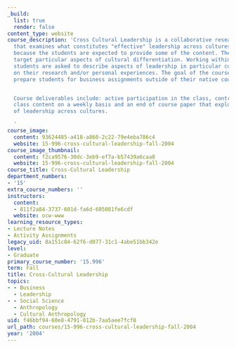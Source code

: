 ```yaml
---
_build:
  list: true
  render: false
content_type: website
course_description: 'Cross Cultural Leadership is a collaborative research seminar
  that examines what constitutes "effective" leadership across cultures. It is collaborative
  because the students are expected to provide some of the content. The weekly readings
  target particular aspects of cultural differentiation. Working within those topics,
  students are asked to describe aspects of leadership in particular cultures based
  on their research and/or personal experiences. The goal of the course is to help
  prepare students for business assignments outside of their native countries.


  Course deliverables include: active participation in the class, contribution of
  class content on a weekly basis and an end of course paper that explores some aspect
  of leadership across cultures.

  '
course_image:
  content: 93624485-a418-a860-2c22-79e4eba786c4
  website: 15-996-cross-cultural-leadership-fall-2004
course_image_thumbnail:
  content: f2ca9576-30dc-3eb9-ef7a-b57439a6caa8
  website: 15-996-cross-cultural-leadership-fall-2004
course_title: Cross-Cultural Leadership
department_numbers:
- '15'
extra_course_numbers: ''
instructors:
  content:
  - 811f2a84-3737-601d-fa6d-605081fe6cdf
  website: ocw-www
learning_resource_types:
- Lecture Notes
- Activity Assignments
legacy_uid: 8a151c04-62f6-d077-31c1-4abe51bb342e
level:
- Graduate
primary_course_number: '15.996'
term: Fall
title: Cross-Cultural Leadership
topics:
- - Business
  - Leadership
- - Social Science
  - Anthropology
  - Cultural Anthropology
uid: f46bbf94-60e8-4791-812b-7aa5aee7fcf8
url_path: courses/15-996-cross-cultural-leadership-fall-2004
year: '2004'
---
```

